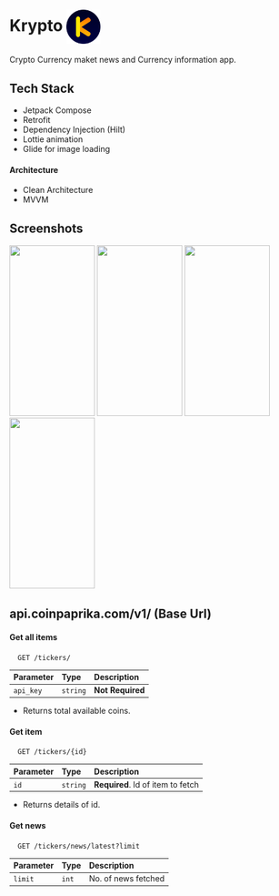 
# Krypto <img width="60" align="center" src="https://github.com/princeku07/Krypto_Android_App/blob/UI/app/src/main/res/drawable/logo.png" />
Crypto Currency maket news and Currency information app.



## Tech Stack

- Jetpack Compose
- Retrofit
- Dependency Injection (Hilt)
- Lottie animation
- Glide for image loading
 #### Architecture ####
- Clean Architecture
- MVVM


## Screenshots

<p float="left">
  <img height="300" width="150" src="https://github.com/princeku07/Krypto_Android_App/blob/UI/app_part0.gif" />
<img height="300" width="150" src="https://github.com/princeku07/Krypto_Android_App/blob/UI/app_part1.gif" />
<img height="300" width="150" src="https://github.com/princeku07/Krypto_Android_App/blob/UI/app_part2.gif" />
<img height="300" width="150" src="https://github.com/princeku07/Krypto_Android_App/blob/UI/app_part3.gif" />

</p>


## api.coinpaprika.com/v1/ (Base Url)

#### Get all items

```http
  GET /tickers/
```

| Parameter | Type     | Description                |
| :-------- | :------- | :------------------------- |
| `api_key` | `string` | **Not Required** |

- Returns total available coins.

#### Get item

```http
  GET /tickers/{id}
```

| Parameter | Type     | Description                       |
| :-------- | :------- | :-------------------------------- |
| `id`      | `string` | **Required**. Id of item to fetch |

- Returns details of id.



#### Get news
```http
  GET /tickers/news/latest?limit
```

| Parameter | Type     | Description                       |
| :-------- | :------- | :-------------------------------- |
| `limit`      | `int` | No. of news fetched |


